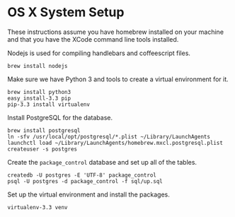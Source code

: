 # OS X System Setup

These instructions assume you have homebrew installed on your machine and that
you have the XCode command line tools installed.

Nodejs is used for compiling handlebars and coffeescript files.

```
brew install nodejs
```

Make sure we have Python 3 and tools to create a virtual environment for it.

```
brew install python3
easy_install-3.3 pip
pip-3.3 install virtualenv
```

Install PostgreSQL for the database.

```
brew install postgresql
ln -sfv /usr/local/opt/postgresql/*.plist ~/Library/LaunchAgents
launchctl load ~/Library/LaunchAgents/homebrew.mxcl.postgresql.plist
createuser -s postgres
```

Create the `package_control` database and set up all of the tables.

```
createdb -U postgres -E 'UTF-8' package_control
psql -U postgres -d package_control -f sql/up.sql
```

Set up the virtual environment and install the packages.

```
virtualenv-3.3 venv
```
